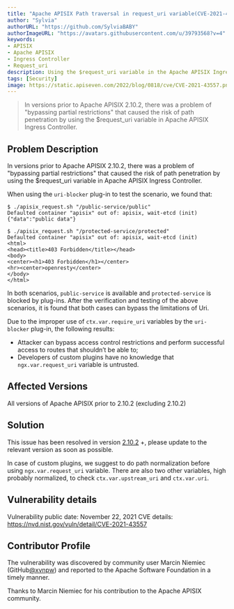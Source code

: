 ```yaml
---
title: "Apache APISIX Path traversal in request_uri variable(CVE-2021-43557)"
author: "Sylvia"
authorURL: "https://github.com/SylviaBABY"
authorImageURL: "https://avatars.githubusercontent.com/u/39793568?v=4"
keywords:
- APISIX
- Apache APISIX
- Ingress Controller
- Request_uri
description: Using the $request_uri variable in the Apache APISIX Ingress Controller, there is a processing announcement that "bypasses some restrictions" leading to the risk of path penetration.
tags: [Security]
image: https://static.apiseven.com/2022/blog/0818/cve/CVE-2021-43557.png
---
```


> In versions prior to Apache APISIX 2.10.2, there was a problem of "bypassing partial restrictions" that caused the risk of path penetration by using the $request_uri variable in Apache APISIX Ingress Controller.

<!--truncate-->

## Problem Description

In versions prior to Apache APISIX 2.10.2, there was a problem of "bypassing partial restrictions" that caused the risk of path penetration by using the $request_uri variable in Apache APISIX Ingress Controller.

When using the `uri-blocker` plug-in to test the scenario, we found that:

```shell
$ ./apisix_request.sh "/public-service/public"
Defaulted container "apisix" out of: apisix, wait-etcd (init)
{"data":"public data"}
```

```shell
$ ./apisix_request.sh "/protected-service/protected"
Defaulted container "apisix" out of: apisix, wait-etcd (init)
<html>
<head><title>403 Forbidden</title></head>
<body>
<center><h1>403 Forbidden</h1></center>
<hr><center>openresty</center>
</body>
</html>
```

In both scenarios, `public-service` is available and `protected-service` is blocked by plug-ins. After the verification and testing of the above scenarios, it is found that both cases can bypass the limitations of Uri.

Due to the improper use of `ctx.var.require_uri` variables by the `uri-blocker` plug-in, the following results:

- Attacker can bypass access control restrictions and perform successful access to routes that shouldn’t be able to;
- Developers of custom plugins have no knowledge that `ngx.var.request_uri` variable is untrusted.

## Affected Versions

All versions of Apache APISIX prior to 2.10.2 (excluding 2.10.2)

## Solution

This issue has been resolved in version [2.10.2](http://apisix.apache.org/downloads/) +, please update to the relevant version as soon as possible.

In case of custom plugins, we suggest to do path normalization before using `ngx.var.request_uri` variable. There are also two other variables, high probably normalized, to check `ctx.var.upstream_uri` and `ctx.var.uri`.

## Vulnerability details

Vulnerability public date: November 22, 2021
CVE details: https://nvd.nist.gov/vuln/detail/CVE-2021-43557

## Contributor Profile

The vulnerability was discovered by community user Marcin Niemiec (GitHub[@xvnpw](https://github.com/xvnpw)) and reported to the Apache Software Foundation in a timely manner.

Thanks to Marcin Niemiec for his contribution to the Apache APISIX community.

